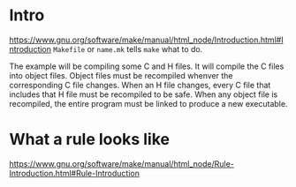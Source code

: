 # Intro
https://www.gnu.org/software/make/manual/html_node/Introduction.html#Introduction
`Makefile` or `name.mk` tells `make` what to do.

The example will be compiling some C and H files. It will compile the C files into object files. Object files must be recompiled whenver the corresponding C file changes. When an H file changes, every C file that includes that H file must be recompiled to be safe. When any object file is recompiled, the entire program must be linked to produce a new executable.

# What a rule looks like
https://www.gnu.org/software/make/manual/html_node/Rule-Introduction.html#Rule-Introduction
